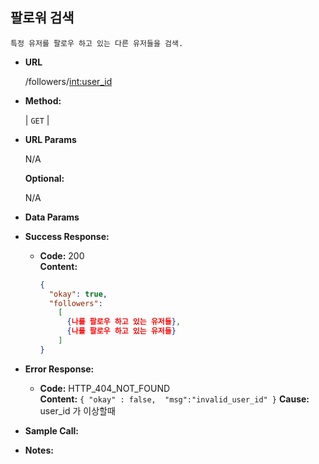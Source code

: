 **팔로워 검색**
----
    
    특정 유저를 팔로우 하고 있는 다른 유저들을 검색.
    
* **URL**

  /followers/<int:user_id>

* **Method:**
  
  | `GET` |
  
*  **URL Params**

   N/A

   **Optional:**
 
   N/A

* **Data Params**
    


* **Success Response:**
  
  * **Code:** 200 <br />
    **Content:** 
    ```json
    {
      "okay": true, 
      "followers":
        [
          {나를 팔로우 하고 있는 유저들},
          {나를 팔로우 하고 있는 유저들}
        ]
    }
    ```
 
* **Error Response:**

  * **Code:** HTTP_404_NOT_FOUND <br />
    **Content:** `{ "okay" : false,  "msg":"invalid_user_id" }`
    **Cause:** user_id 가 이상할때

* **Sample Call:**

* **Notes:**

